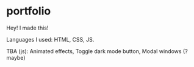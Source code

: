 # portfolio
Hey! I made this!

Languages I used: HTML, CSS, JS.

TBA (js):
Animated effects,
Toggle dark mode button,
Modal windows (? maybe)
